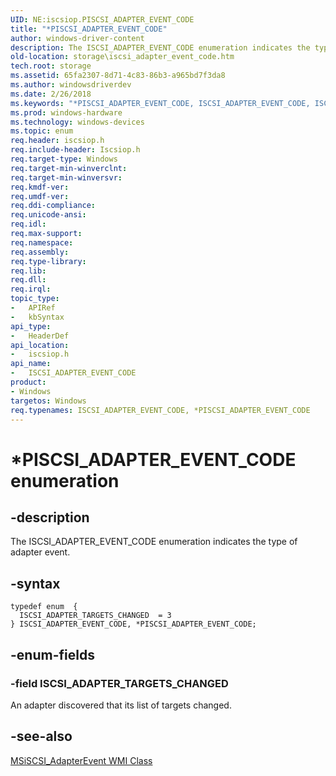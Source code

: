 ```yaml
---
UID: NE:iscsiop.PISCSI_ADAPTER_EVENT_CODE
title: "*PISCSI_ADAPTER_EVENT_CODE"
author: windows-driver-content
description: The ISCSI_ADAPTER_EVENT_CODE enumeration indicates the type of adapter event.
old-location: storage\iscsi_adapter_event_code.htm
tech.root: storage
ms.assetid: 65fa2307-8d71-4c83-86b3-a965bd7f3da8
ms.author: windowsdriverdev
ms.date: 2/26/2018
ms.keywords: "*PISCSI_ADAPTER_EVENT_CODE, ISCSI_ADAPTER_EVENT_CODE, ISCSI_ADAPTER_EVENT_CODE enumeration [Storage Devices], ISCSI_ADAPTER_TARGETS_CHANGED, PISCSI_ADAPTER_EVENT_CODE, PISCSI_ADAPTER_EVENT_CODE enumeration pointer [Storage Devices], iscsiop/ISCSI_ADAPTER_EVENT_CODE, iscsiop/ISCSI_ADAPTER_TARGETS_CHANGED, iscsiop/PISCSI_ADAPTER_EVENT_CODE, storage.iscsi_adapter_event_code, structs-iSCSI_68c678d4-b753-45f9-96ff-e811e8c374f7.xml"
ms.prod: windows-hardware
ms.technology: windows-devices
ms.topic: enum
req.header: iscsiop.h
req.include-header: Iscsiop.h
req.target-type: Windows
req.target-min-winverclnt:
req.target-min-winversvr:
req.kmdf-ver:
req.umdf-ver:
req.ddi-compliance:
req.unicode-ansi:
req.idl:
req.max-support:
req.namespace:
req.assembly:
req.type-library:
req.lib:
req.dll:
req.irql:
topic_type:
-	APIRef
-	kbSyntax
api_type:
-	HeaderDef
api_location:
-	iscsiop.h
api_name:
-	ISCSI_ADAPTER_EVENT_CODE
product:
- Windows
targetos: Windows
req.typenames: ISCSI_ADAPTER_EVENT_CODE, *PISCSI_ADAPTER_EVENT_CODE
---
```


# *PISCSI_ADAPTER_EVENT_CODE enumeration


## -description


The ISCSI_ADAPTER_EVENT_CODE enumeration indicates the type of adapter event.


## -syntax


```
typedef enum  {
  ISCSI_ADAPTER_TARGETS_CHANGED  = 3
} ISCSI_ADAPTER_EVENT_CODE, *PISCSI_ADAPTER_EVENT_CODE;
```


## -enum-fields




### -field ISCSI_ADAPTER_TARGETS_CHANGED

An adapter discovered that its list of targets changed.


## -see-also

<a href="https://msdn.microsoft.com/library/windows/hardware/ff562971">MSiSCSI_AdapterEvent WMI Class</a>



 

 


